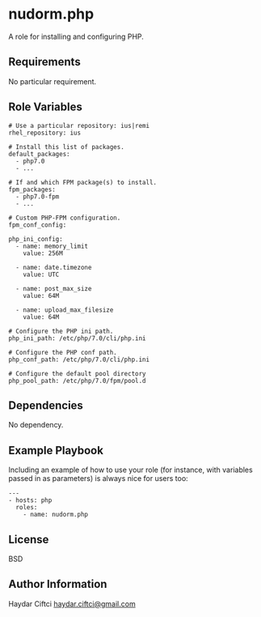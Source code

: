 nudorm.php
=========

A role for installing and configuring PHP.

Requirements
------------

No particular requirement.

Role Variables
--------------

```
# Use a particular repository: ius|remi
rhel_repository: ius

# Install this list of packages.
default_packages:
  - php7.0
  - ...

# If and which FPM package(s) to install.
fpm_packages:
  - php7.0-fpm
  - ...

# Custom PHP-FPM configuration.
fpm_conf_config:

php_ini_config:
  - name: memory_limit
    value: 256M

  - name: date.timezone
    value: UTC

  - name: post_max_size
    value: 64M

  - name: upload_max_filesize
    value: 64M

# Configure the PHP ini path.
php_ini_path: /etc/php/7.0/cli/php.ini

# Configure the PHP conf path.
php_conf_path: /etc/php/7.0/cli/php.ini

# Configure the default pool directory
php_pool_path: /etc/php/7.0/fpm/pool.d
```

Dependencies
------------

No dependency.

Example Playbook
----------------

Including an example of how to use your role (for instance, with variables passed in as parameters) is always nice for users too:
```
---
- hosts: php
  roles:
    - name: nudorm.php
```

License
-------

BSD

Author Information
------------------
Haydar Ciftci <haydar.ciftci@gmail.com>
